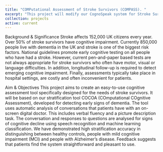```yaml
---
title: "COMPutational Assessment of Stroke Survivors (COMPASS). "
excerpt: "This project will modify our CognoSpeak system for Stroke Survivors in order to monitor signs for cognitive impairment in their speech and language post-stroke. Funded by the Rosetrees Trust Interdisciplinary Prize in AI & Medicine, 2019. 2020-2023"
collection: projects
active: current
---
```



Background & Significance 
Stroke affects 152,000 UK citizens every year. Over 50% of stroke survivors have cognitive impairment. Currently 850,000 people live with dementia in the UK and stroke is one of the biggest risk factors. National guidelines promote early cognitive testing on all people who have had a stroke. However, current pen-and-paper based tests are not always appropriate for stroke survivors who often have motor, visual or language difficulties. In addition, longitudinal follow-up is required to detect emerging cognitive impairment.  Finally, assessments typically take place in hospital settings, are costly and often inconvenient for patients.
 
Aim & Objectives
This project aims to create an easy-to-use cognitive assessment tool specifically designed for the needs of stroke survivors. It will be based on our stratification tool COCOA (COmputational COgnitive Assessment), developed for detecting early signs of dementia. The tool uses automatic analysis of conversations that patients have with an on-screen digital doctor. This includes verbal fluency and a picture description task. The conversation and responses to questions are analysed for signs of cognitive decline using speech recognition and machine learning classification. We have demonstrated high stratification accuracy in distinguishing between healthy controls, people with mild cognitive impairment (MCI) and people with Alzheimer’s disease. Feedback suggests that patients find the system straightforward and pleasant to use.
